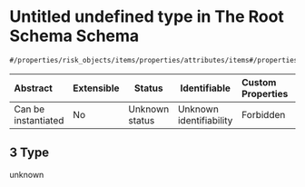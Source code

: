 # Untitled undefined type in The Root Schema Schema

```txt
#/properties/risk_objects/items/properties/attributes/items#/properties/risk_objects/items/properties/attributes/items/examples/3
```




| Abstract            | Extensible | Status         | Identifiable            | Custom Properties | Additional Properties | Access Restrictions | Defined In                                                                  |
| :------------------ | ---------- | -------------- | ----------------------- | :---------------- | --------------------- | ------------------- | --------------------------------------------------------------------------- |
| Can be instantiated | No         | Unknown status | Unknown identifiability | Forbidden         | Allowed               | none                | [quotes.schema.json\*](../../out/quotes.schema.json "open original schema") |

## 3 Type

unknown

